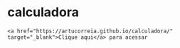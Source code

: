 # calculadora
    <a href="https://artucorreia.github.io/calculadora/" target="_blank">Clique aqui</a> para acessar
 
